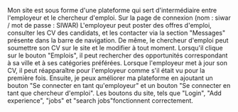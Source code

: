 Mon site est sous forme d'une plateforme qui sert d'intermédiaire entre l'employeur et le chercheur d'emploi. 
Sur la page de connexion (nom : siwar / mot de passe : SIWAR)
L'employeur peut poster des offres d'emploi, consulter les CV des candidats, et les contacter via la section "Messages" présente dans la barre de navigation.
De même, le chercheur d'emploi peut soumettre son CV sur le site et le modifier à tout moment.
Lorsqu'il clique sur le bouton "Emplois", il peut rechercher des opportunités correspondant à sa ville et à ses catégories préférées.
Lorsque l'employeur met à jour son CV, il peut réapparaître pour l'employeur comme s'il était vu pour la première fois.
Ensuite, je peux améliorer ma plateforme en ajoutant un bouton "Se connecter en tant qu'employeur" et un bouton "Se connecter en tant que chercheur d'emploi".
Les boutons du site, tels que "Login", "Add experience", "jobs" et "search jobs"fonctionnent correctement.




